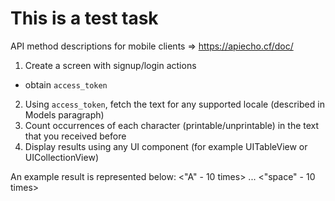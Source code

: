 # This is a test task

API method descriptions for mobile clients => https://apiecho.cf/doc/
 
1. Create a screen with signup/login actions
  - obtain `access_token`
2. Using `access_token`, fetch the text for any supported locale (described in Models paragraph)
3. Count occurrences of each character (printable/unprintable) in the text that you received before
4. Display results using any UI component (for example UITableView or UICollectionView)

An example result is represented below:
<"A" - 10 times>
...
<"space" - 10 times>
